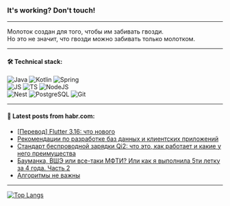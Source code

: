 ### It's working? Don't touch!

---
Молоток создан для того, чтобы им забивать гвозди. <br>
Но это не значит, что гвозди можно забивать только молотком.

---

#### 🛠️ Technical stack:

![Java](https://img.shields.io/badge/Java-informational?logo=Oracle&style=flat&logoColor=white&color=FF4500)
![Kotlin](https://img.shields.io/badge/Kotlin-informational?logo=Kotlin&style=flat&logoColor=white&color=774D97)
![Spring](https://img.shields.io/badge/SpringBoot-informational?logo=SpringBoot&style=flat&logoColor=white&color=6DB33F) <br>
![JS](https://img.shields.io/badge/JS-informational?logo=javaScript&style=flat&logoColor=black&color=F7Df1E)
![TS](https://img.shields.io/badge/TypeScript-informational?logo=typeScript&style=flat&logoColor=black&color=0667A8)
![NodeJS](https://img.shields.io/badge/NodeJS-informational?logo=node.js&style=flat&logoColor=white&color=70A760) <br>
![Nest](https://img.shields.io/badge/NestJS-informational?logo=NestJS&style=flat&logoColor=white&color=E0234E)
![PostgreSQL](https://img.shields.io/badge/PostgreSQL-informational?logo=PostgreSQL&style=flat&logoColor=white&color=DAA520)
![Git](https://img.shields.io/badge/Git-informational?logo=git&style=flat&logoColor=white&color=778899)

___

#### 💬 Latest posts from habr.com:

<!-- BLOG-POST-LIST:START -->
- [[Перевод] Flutter 3.16: что нового](https://habr.com/ru/companies/friflex/articles/774594/?utm_source=habrahabr&utm_medium=rss&utm_campaign=774594)
- [Рекомендации по разработке баз данных и клиентских приложений](https://habr.com/ru/articles/774154/?utm_source=habrahabr&utm_medium=rss&utm_campaign=774154)
- [Стандарт беспроводной зарядки Qi2: что это, как работает и какие у него преимущества](https://habr.com/ru/companies/ru_mts/articles/774698/?utm_source=habrahabr&utm_medium=rss&utm_campaign=774698)
- [Бауманка, ВШЭ или все-таки МФТИ? Или как я выполнила 5ти летку за 4 года. Часть 2](https://habr.com/ru/articles/774664/?utm_source=habrahabr&utm_medium=rss&utm_campaign=774664)
- [Алгоритмы не важны](https://habr.com/ru/articles/774682/?utm_source=habrahabr&utm_medium=rss&utm_campaign=774682)
<!-- BLOG-POST-LIST:END -->

---
[![Top Langs](https://github-readme-stats-git-master-advtsetting-gmailcom.vercel.app/api/top-langs/?username=zloylis&langs_count=10&hide_title=false&title_color=e6edf3&size_weight=0.5&count_weight=0.5&layout=compact&hide_border=true&theme=dracula)](https://github.com/zloylis)

<!-- ![GitHub stats](https://github-readme-stats-git-master-advtsetting-gmailcom.vercel.app/api?username=zloylis&show_icons=true&hide_border=true&theme=dracula&hide_title=true&include_all_commits=true&count_private=true&hide=contribs&hide_rank=true) -->
